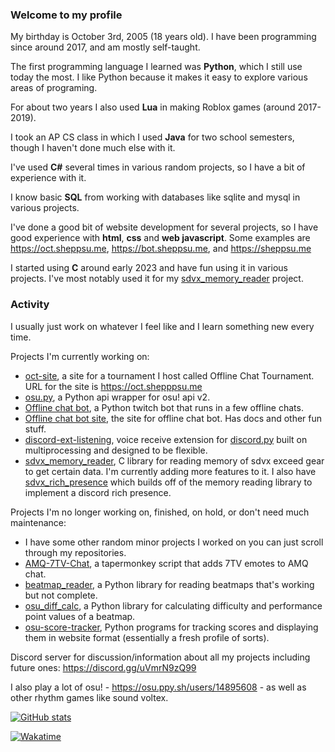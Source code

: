 ### Welcome to my profile

My birthday is October 3rd, 2005 (18 years old). I have been programming since around 2017, and am mostly self-taught.

The first programming language I learned was **Python**, which I still use today the most. I like Python because it makes it easy to explore various areas of programing.

For about two years I also used **Lua** in making Roblox games (around 2017-2019).

I took an AP CS class in which I used **Java** for two school semesters, though I haven't done much else with it.

I've used **C#** several times in various random projects, so I have a bit of experience with it.

I know basic **SQL** from working with databases like sqlite and mysql in various projects.

I've done a good bit of website development for several projects, so I have good experience with **html**, **css** and **web javascript**. Some examples are https://oct.sheppsu.me, https://bot.sheppsu.me, and https://sheppsu.me

I started using **C** around early 2023 and have fun using it in various projects. I've most notably used it for my [sdvx_memory_reader](https://github.com/Sheppsu/sdvx_memory_reader) project.

### Activity

I usually just work on whatever I feel like and I learn something new every time.

Projects I'm currently working on:
 - [oct-site](https://github.com/Sheppsu/oct-site), a site for a tournament I host called Offline Chat Tournament. URL for the site is https://oct.shepppsu.me
 - [osu.py](https://github.com/Sheppsu/osu.py), a Python api wrapper for osu! api v2.
 - [Offline chat bot](https://github.com/Sheppsu/offlinechatbot), a Python twitch bot that runs in a few offline chats.
 - [Offline chat bot site](https://github.com/Sheppsu/offlinechatbot-site), the site for offline chat bot. Has docs and other fun stuff.
 - [discord-ext-listening](https://github.com/Sheppsu/discord-ext-listening), voice receive extension for [discord.py](https://github.com/rapptz/discord.py) built on multiprocessing and designed to be flexible.
 - [sdvx_memory_reader](https://github.com/Sheppsu/sdvx_memory_reader), C library for reading memory of sdvx exceed gear to get certain data. I'm currently adding more features to it. I also have [sdvx_rich_presence](https://github.com/Sheppsu/sdvx_rich_presence) which builds off of the memory reading library to implement a discord rich presence.

Projects I'm no longer working on, finished, on hold, or don't need much maintenance:
 - I have some other random minor projects I worked on you can just scroll through my repositories.
 - [AMQ-7TV-Chat](https://github.com/Sheppsu/AMQ-7TV-Chat), a tapermonkey script that adds 7TV emotes to AMQ chat.
 - [beatmap_reader](https://github.com/Sheppsu/beatmap_reader), a Python library for reading beatmaps that's working but not complete.
 - [osu_diff_calc](https://github.com/Sheppsu/osu_diff_calc), a Python library for calculating difficulty and performance point values of a beatmap.
 - [osu-score-tracker](https://github.com/Sheppsu/osu-score-tracker), Python programs for tracking scores and displaying them in website format (essentially a fresh profile of sorts).
 
Discord server for discussion/information about all my projects including future ones: https://discord.gg/uVmrN9zQ99 
 
I also play a lot of osu! - https://osu.ppy.sh/users/14895608 - as well as other rhythm games like sound voltex. 

[![GitHub stats](https://github-readme-stats.vercel.app/api?username=Sheppsu&show_icons=true&theme=maroongold)]((https://github.com/anuraghazra/github-readme-stats))

[![Wakatime](https://github-readme-stats.vercel.app/api/wakatime?username=Sheppsu&theme=maroongold&layout=compact&custom_title=Weekly%20stats)](https://github.com/anuraghazra/github-readme-stats)
